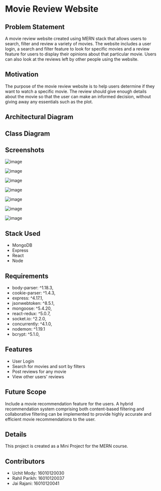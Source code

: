 # Movie Review Website

## Problem Statement

A movie review website created using MERN stack that allows users to search, filter and review a variety of movies. The website includes a user login, a search and filter feature to look for specific movies and a review feature for users to display their opinions about that particular movie. Users can also look at the reviews left by other people using the website.

## Motivation

The purpose of the movie review website is to help users determine if they want to watch a specific movie. The review should give enough details about the movie so that the user can make an informed decision, without giving away any essentials such as the plot.

## Architectural Diagram

## Class Diagram

## Screenshots

![image](https://user-images.githubusercontent.com/66696763/204154298-b214f089-fb42-461d-a9f3-7c7d2275f364.png)

![image](https://user-images.githubusercontent.com/66696763/204154277-7b770810-54dd-4c44-9458-ce1e61c8eea7.png)

![image](https://user-images.githubusercontent.com/66696763/204154003-bba53011-1c06-4dad-b797-095d54d3a46a.png)

![image](https://user-images.githubusercontent.com/66696763/204154033-7104b326-f2d5-4e36-8a72-c3941c83c9a6.png)

![image](https://user-images.githubusercontent.com/66696763/204154107-138cbd13-d68b-43f8-b732-9f5f663f15ec.png)

![image](https://user-images.githubusercontent.com/66696763/204154153-181da7d7-bdd5-41c6-9e92-7bd22a8bb41c.png)

![image](https://user-images.githubusercontent.com/66696763/204154223-d83715b9-82f2-4f87-98f9-8c736aa88d8e.png)

## Stack Used

 - MongoDB
 - Express 
 - React
 - Node

## Requirements

 - body-parser: ^1.18.3,
 - cookie-parser: ^1.4.3,
 - express: ^4.17.1,
 - jsonwebtoken: ^8.5.1,
 - mongoose: ^5.4.20,
 - react-redux: ^5.0.7,
 - socket.io: ^2.2.0,
 - concurrently: ^4.1.0,
 - nodemon: ^1.19.1
 - bcrypt: ^5.1.0,

## Features

 - User Login
 - Search for movies and sort by filters
 - Post reviews for any movie 
 - View other users' reviews

## Future Scope

Include a movie recommendation feature for the users. A hybrid recommendation system comprising both content-based filtering and collaborative filtering can be implemented to provide highly accurate and efficient movie recommendations to the user.

## Details

This project is created as a Mini Project for the MERN course.

## Contributors

 - Uchit Mody: 16010120030
 - Rahil Parikh: 16010120037
 - Jai Rajani: 16010120041

